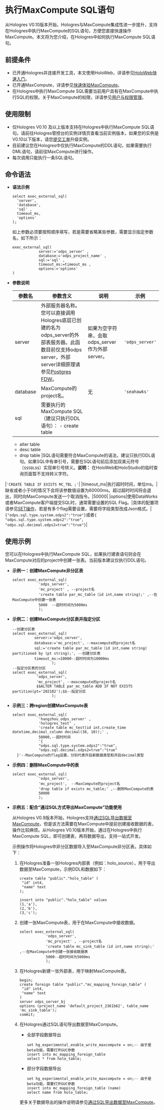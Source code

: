 # 执行MaxCompute SQL语句

从Hologres V0.10版本开始，Hologres与MaxCompute集成性进一步提升，支持在Hologres中执行MaxCompute的SQL语句，方便您直接快速操作MaxCompute。本文将为您介绍，在Hologres中如何执行MaxCompute SQL语句。

## 前提条件

-   已开通Hologres并连接开发工具，本文使用HoloWeb，详请参见[HoloWeb快速入门](/cn.zh-CN/快速入门/HoloWeb快速入门.md)。
-   已开通MaxCompute，详请参见[快速体验MaxCompute](/cn.zh-CN/快速入门/快速体验MaxCompute.md)。
-   在Hologres中执行MaxCompute SQL需要当前用户具有在MaxCompute中执行SQL的权限。关于MaxCompute的权限，详请参见[用户与权限管理](/cn.zh-CN/安全管理/安全管理基础/用户与权限管理.md)。

## 使用限制

-   仅Hologres V0.10 及以上版本支持在Hologres中执行MaxCompute SQL语句。请前往Hologres管控台的实例详情页查看当前实例版本，如果您的实例是V0.10以下版本，请您[提交工单](https://selfservice.console.aliyun.com/ticket/createIndex?spm=5176.2020520129.console-base-top.dwork-order-1.29d546aee0gsiH)升级实例。
-   目前建议您在Hologres中仅执行MaxCompute的DDL语句，如果需要执行DML语句，请前往MaxCompute进行操作。
-   每次调用只能执行一条SQL语句。

## 命令语法

-   **语法示例**

    ```
    select exec_external_sql(
      'server', 
      'database', 
      'sql' , 
      timeout_ms, 
      'options'
    );
    ```

    如上参数必须要按照顺序填写，若是需要省略某些参数，需要显示指定参数名，如下所示：

    ```
    exec_external_sql(
                server:='odps_server' , 
                database:='odps_project_name' , 
                sql:='sql' , 
                timeout_ms:=timeout_ms , 
                options:='options'
    )
    ```

-   **参数说明**

    |参数名|参数含义|说明|示例|
    |---|----|--|--|
    |server|外部服务器名称。您可以直接调用Hologres底层已创建的名为odps\_server的外部表服务器。此函数目前仅支持odps server，外部server详细原理请参见[Postgres FDW](https://www.postgresql.org/docs/11/postgres-fdw.html?spm=a2c4g.11186623.2.11.7e476020Gyif3k)。|如果为空字符串，会取odps\_server作为外部server。|`'odps_server'`|
    |database|MaxCompute的project名。|无|`'seahawks'`|
    |sql|需要执行的MaxCompute SQL（建议只执行DDL语句）：    -   create table
    -   alter table
    -   desc table
    -   drop table
|SQL语句需要符合MaxCompute的语法，建议只执行DDL语句。如果SQL中有单引号，需要在SQL语句前后添加双美元符号（`$$SQL$$`）实现单引号转义。**说明：** 在HoloWeb和HoloStudio的临时查询页面暂不支持转义字符。

|`'CREATE TABLE IF EXISTS MC_TBL ;'`|
    |timeout\_ms|执行超时时间，单位ms。|缺省或者小于0的情况下会将该参数值设置为60000ms。超过超时时间将会退出，同时向MaxCompute发送一个取消指令。|50000|
    |options|使用DataWorks或者MaxCompute客户端提交SQL时，通常需要设置的SQL Flag。|具体的配置项请参见[SET操作](/cn.zh-CN/开发/常用命令/SET操作.md)，若是有多个flag需要设置，需要将字段类型改成Json格式。|`{"odps.sql.type.system.odps2":"true"}`或者`{ "odps.sql.type.system.odps2":"true", "odps.sql.decimal.odps2=true":"true"}`|


## 使用示例

您可以在Hologres中执行MaxCompute SQL，如果执行建表语句则会在MaxCompute对应的project中创建一张表。当前版本建议仅执行DDL语句。

-   **示例一：创建MaxCompute非分区表**

    ```
    select exec_external_sql(
                'odps_server',
                'mc_project' , --project名
                'create table par_mc_table（id int,name string);' ,--在MaxCompute中创建一张表
                5000  --超时时间为5000ms
                );                
    ```

-   **示例二：创建MaxCompute分区表并指定分区**

    ```
    --创建分区表
    select exec_external_sql(
              server:='odps_server',
              database:='mc_project', --maxcompute的project名
              sql:='create table par_mc_table（id int,name string) partitioned by (pt string);', --创建分区表
              timeout_ms:=10000--超时时间为10000ms
                      );
    --指定分区表的分区
    select exec_external_sql(
               'odps_server',
               'mc_project', --maxcompute的project名
               $$ALTER TABLE par_mc_table ADD IF NOT EXISTS partition(pt='202102');$$--指定分区
                      );
    ```

-   **示例三：跨region创建MaxCompute表**

    ```
    select exec_external_sql(
                'hangzhou_odps_server' ,
                'hologres_test' , 
                'create table mc_test(id int,create_time datetime,decimal_column decimal(38, 10));' ,
                50000,--超时时间
                '{                 
                "odps.sql.type.system.odps2":"true",
                "odps.sql.decimal.odps2=true":"true"
      }'--MaxCompute的flag设置，分别代表开启新数据类型和开启decimal类型          
    ```

-   **示例四：删除MaxCompute中的表**

    ```
    select exec_external_sql(
                'odps_server',
                'mc_project',  --MaxCompute的project名
                'drop table if exists mc_table;' ,--删除MaxCompute的表
                50000
                );               
    ```

-   **示例五：配合“通过SQL方式导出MaxCompute”功能使用**

    从Hologres V0.9版本开始，Hologres支持[通过SQL导出数据至MaxCompute](/cn.zh-CN/数据接入/离线同步/MaxCompute/通过SQL导出数据至MaxCompute.md)，但是该方法需要在MaxCompute中提前创建接收数据的表，操作比较麻烦。从Hologres V0.10版本开始，通过在Hologres中执行MaxCompute SQL，即可创建表，再将数据导出，支持一站式开发。

    示例操作将Hologres中非分区数据导入至MaxCompute非分区表。具体如下：

    1.  在Hologres准备一张Hologres内部表（例如：holo\_source），用于导出数据至MaxCompute，示例DDL和数据如下：

        ```
        create table "public"."holo_table" (
         "id" int4,
         "name" text
        );
        
        insert into "public"."holo_table" values 
        (1,'a'),
        (2,'b'),
        (3,'c');
        ```

    2.  创建一张MaxCompute表，用于在MaxCompute中接收数据。

        ```
        select exec_external_sql(
                    'odps_server',
                    'mc_project' , --project名
                    'create table mc_sink_table（id int,name string);' ,--在MaxCompute中创建一张接收数据表
                    5000--超时时间为5000ms
                    );
        ```

    3.  在Hologres新建一张外部表，用于映射MaxCompute表。

        ```
        begin;
        create foreign table "public"."mc_mapping_foreign_table" (
         "id" int4,
         "name" text
        )
        server odps_server_bj
        options (project_name 'default_project_2361b62', table_name 'mc_sink_table');
        commit;
        ```

    4.  在Hologres通过SQL语句导出数据至MaxCompute。

        -   全部字段数据导出

            ```
            set hg_experimental_enable_write_maxcompute = on;-- 由于是beta功能，需要打开GUC参数
            insert into mc_mapping_foreign_table
            select * from holo_table;
            ```

        -   部分字段数据导出

            ```
            set hg_experimental_enable_write_maxcompute = on;-- 由于是beta功能，需要打开GUC参数
            insert into mc_mapping_foreign_table (name)
            select name from holo_table;
            ```

        更多关于数据导出的操作说明请参见[通过SQL导出数据至MaxCompute](/cn.zh-CN/数据接入/离线同步/MaxCompute/通过SQL导出数据至MaxCompute.md)。


